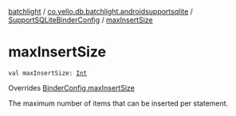 [batchlight](../../index.md) / [co.yello.db.batchlight.androidsupportsqlite](../index.md) / [SupportSQLiteBinderConfig](index.md) / [maxInsertSize](max-insert-size.md)

# maxInsertSize

`val maxInsertSize: `[`Int`](https://kotlinlang.org/api/latest/jvm/stdlib/kotlin/-int/index.html)

Overrides [BinderConfig.maxInsertSize](../../co.yello.db.batchlight/-binder-config/max-insert-size.md)

The maximum number of items that can be inserted per statement.


